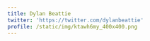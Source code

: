 ```yaml
---
title: Dylan Beattie
twitter: 'https://twitter.com/dylanbeattie'
profile: /static/img/ktawh6my_400x400.png
---
```



